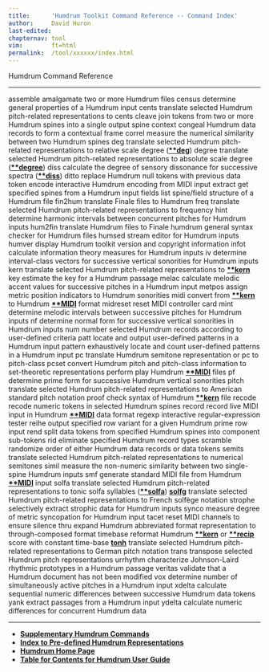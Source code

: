 ```yaml
---
title:		'Humdrum Toolkit Command Reference -- Command Index'
author:		David Huron
last-edited:	
chapternav:	tool
vim:		ft=html
permalink:	/tool/xxxxxx/index.html
---
```


Humdrum Command Reference

  ------------------------------- -------------------------------------------------------------------------------------------------------------------------------------------------
  <span class="tool">assemble</span>   amalgamate two or more Humdrum files
  <span class="tool">census</span>       determine general properties of a Humdrum input
  <span class="tool">cents</span>         translate selected Humdrum pitch-related representations to cents
  <span class="tool">cleave</span>       join tokens from two or more Humdrum spines into a single output spine
  <span class="tool">context</span>     congeal Humdrum data records to form a contextual frame
  <span class="tool">correl</span>       measure the numerical similarity between two Humdrum spines
  <span class="tool">deg</span>             translate selected Humdrum pitch-related representations to relative scale degree ([**\*\*deg**](representations/deg.rep.html))
  <span class="tool">degree</span>       translate selected Humdrum pitch-related representations to absolute scale degree ([**\*\*degree**](representations/degree.rep.html))
  <span class="tool">diss</span>           calculate the degree of sensory dissonance for successive spectra ([**\*\*diss**](representations/diss.rep.html))
  <span class="tool">ditto</span>         replace Humdrum null tokens with previous data token
  <span class="tool">encode</span>       interactive Humdrum encoding from MIDI input
  <span class="tool">extract</span>     get specified spines from a Humdrum input
  <span class="tool">fields</span>       list spine/field structure of a Humdrum file
  <span class="tool">fin2hum</span>     translate Finale files to Humdrum
  <span class="tool">freq</span>           translate selected Humdrum pitch-related representations to frequency
  <span class="tool">hint</span>           determine harmonic intervals between concurrent pitches for Humdrum inputs
  <span class="tool">hum2fin</span>     translate Humdrum files to Finale
  <span class="tool">humdrum</span>     general syntax checker for Humdrum files
  <span class="tool">humsed</span>       stream editor for Humdrum inputs
  <span class="tool">humver</span>       display Humdrum toolkit version and copyright information
  <span class="tool">infot</span>         calculate information theory measures for Humdrum inputs
  <span class="tool">iv</span>               determine interval-class vectors for successive vertical sonorities for Humdrum inputs
  <span class="tool">kern</span>           translate selected Humdrum pitch-related representations to [**\*\*kern**](representations/kern.rep.html)
  <span class="tool">key</span>             estimate the key for a Humdrum passage
  <span class="tool">melac</span>         calculate melodic accent values for successive pitches in a Humdrum input
  <span class="tool">metpos</span>       assign metric position indicators to Humdrum sonorities
  <span class="tool">midi</span>           convert from [**\*\*kern**](representations/kern.rep.html) to Humdrum [**\*\*MIDI**](representations/MIDI.rep.html) format
  <span class="tool">midreset</span>   reset MIDI controller card
  <span class="tool">mint</span>           determine melodic intervals between successive pitches for Humdrum inputs
  <span class="tool">nf</span>               determine normal form for successive vertical sonorities in Humdrum inputs
  <span class="tool">num</span>             number selected Humdrum records according to user-defined criteria
  <span class="tool">patt</span>           locate and output user-defined patterns in a Humdrum input
  <span class="tool">pattern</span>     exhaustively locate and count user-defined patterns in a Humdrum input
  <span class="tool">pc</span>               translate Humdrum semitone representation or pc to pitch-class
  <span class="tool">pcset</span>         convert Humdrum pitch and pitch-class information to set-theoretic representations
  <span class="tool">perform</span>     play Humdrum [**\*\*MIDI**](representations/MIDI.rep.html) files
  <span class="tool">pf</span>               determine prime form for successive Humdrum vertical sonorities
  <span class="tool">pitch</span>         translate selected Humdrum pitch-related representations to American standard pitch notation
  <span class="tool">proof</span>         check syntax of Humdrum [**\*\*kern**](representations/kern.rep.html) file
  <span class="tool">recode</span>       recode numeric tokens in selected Humdrum spines
  <span class="tool">record</span>       record live MIDI input in Humdrum [**\*\*MIDI**](representations/MIDI.rep.html) data format
  <span class="tool">regexp</span>       interactive regular-expression tester
  <span class="tool">reihe</span>         output specified row variant for a given Humdrum prime row input
  <span class="tool">rend</span>           split data tokens from specified Humdrum spines into component sub-tokens
  <span class="tool">rid</span>             eliminate specified Humdrum record types
  <span class="tool">scramble</span>   randomize order of either Humdrum data records or data tokens
  <span class="tool">semits</span>       translate selected Humdrum pitch-related representations to numerical semitones
  <span class="tool">simil</span>         measure the non-numeric similarity between two single-spine Humdrum inputs
  <span class="tool">smf</span>             generate standard MIDI file from Humdrum [**\*\*MIDI**](representations/MIDI.rep.html) input
  <span class="tool">solfa</span>         translate selected Humdrum pitch-related representations to tonic solfa syllables ([**\*\*solfa**](representations/solfa.rep.html))
  [**solfg**](solfg.html)         translate selected Humdrum pitch-related representations to French solfège notation
  <span class="tool">strophe</span>     selectively extract strophic data for Humdrum inputs
  <span class="tool">synco</span>         measure degree of metric syncopation for Humdrum input
  <span class="tool">tacet</span>         reset MIDI channels to ensure silence
  <span class="tool">thru</span>           expand Humdrum abbreviated format representation to through-composed format
  <span class="tool">timebase</span>   reformat Humdrum [**\*\*kern**](representations/kern.rep.html) or [**\*\*recip**](representations/recip.rep.html) score with constant time-base
  [**tonh**](tonh.html)           translate selected Humdrum pitch-related representations to German pitch notation
  <span class="tool">trans</span>         transpose selected Humdrum pitch representations
  <span class="tool">urrhythm</span>   characterize Johnson-Laird rhythmic prototypes in a Humdrum passage
  <span class="tool">veritas</span>     validate that a Humdrum document has not been modified
  <span class="tool">vox</span>             determine number of simultaneously active pitches in a Humdrum input
  <span class="tool">xdelta</span>       calculate sequential numeric differences between successive Humdrum data tokens
  <span class="tool">yank</span>           extract passages from a Humdrum input
  <span class="tool">ydelta</span>       calculate numeric differences for concurrent Humdrum data
  ------------------------------- -------------------------------------------------------------------------------------------------------------------------------------------------


-   [**Supplementary Humdrum Commands**](../commands.more.html)
-   [**Index to Pre-defined Humdrum
    Representations**](representations.toc.html)
-   [**Humdrum Home Page**](index.html)
-   [**Table for Contents for Humdrum User Guide**](guide.toc.html)

